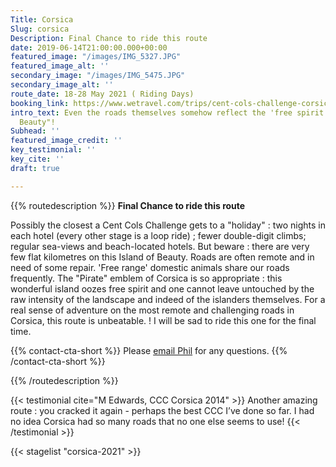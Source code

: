 ```yaml
---
Title: Corsica
Slug: corsica
Description: Final Chance to ride this route
date: 2019-06-14T21:00:00.000+00:00
featured_image: "/images/IMG_5327.JPG"
featured_image_alt: ''
secondary_image: "/images/IMG_5475.JPG"
secondary_image_alt: ''
route_date: 18-28 May 2021 ( Riding Days)
booking_link: https://www.wetravel.com/trips/cent-cols-challenge-corsica-2020-phil-deeker-bastia-france-68725819
intro_text: Even the roads themselves somehow reflect the 'free spirit' of the "Island  of
  Beauty"!
Subhead: ''
featured_image_credit: ''
key_testimonial: ''
key_cite: ''
draft: true

---
```

{{% routedescription %}}
**Final Chance to ride this route**

Possibly the closest a Cent Cols Challenge gets to a "holiday" : two nights in each hotel (every other stage is a loop ride) ; fewer double-digit climbs; regular sea-views and beach-located hotels. But beware : there are very few flat kilometres on this Island of Beauty. Roads are often remote and in need of some repair. 'Free range' domestic animals share our roads frequently. The "Pirate" emblem of Corsica is so appropriate : this wonderful island oozes free spirit and one cannot leave untouched by the raw intensity of the landscape and indeed of the islanders themselves. For a real sense of adventure on the most remote and challenging roads in Corsica, this route is unbeatable. ! I will be sad to ride this one for the final time.

{{% contact-cta-short %}}
Please <a class="" href="mailto:mailto:info@centcolschallenge.com">email Phil</a> for any questions.
{{% /contact-cta-short %}}

{{% /routedescription %}}

{{< testimonial cite="M Edwards, CCC Corsica 2014" >}}
Another amazing route : you cracked it again - perhaps the best CCC I’ve done so far. I had no idea Corsica had so many roads that no one else seems to use!
{{< /testimonial >}}

{{< stagelist "corsica-2021" >}}